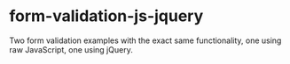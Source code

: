 # form-validation-js-jquery
Two form validation examples with the exact same functionality, one using raw JavaScript, one using jQuery.
